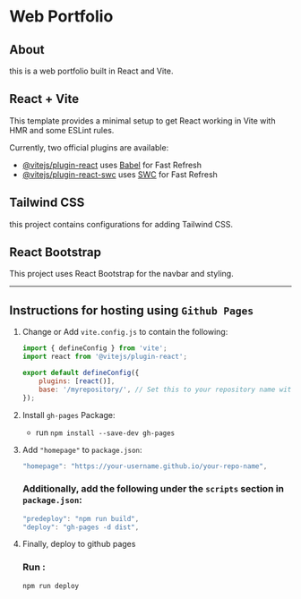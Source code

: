 # Web Portfolio

## About
this is a web portfolio built in React and Vite.

## React + Vite

This template provides a minimal setup to get React working in Vite with HMR and some ESLint rules.

Currently, two official plugins are available:

- [@vitejs/plugin-react](https://github.com/vitejs/vite-plugin-react/blob/main/packages/plugin-react/README.md) uses [Babel](https://babeljs.io/) for Fast Refresh
- [@vitejs/plugin-react-swc](https://github.com/vitejs/vite-plugin-react-swc) uses [SWC](https://swc.rs/) for Fast Refresh

## Tailwind CSS
this project contains configurations for adding Tailwind CSS. 

## React Bootstrap
This project uses React Bootstrap for the navbar and styling.


---
## Instructions for hosting using ```Github Pages```
1. Change or Add ```vite.config.js``` to contain the following: 

    ```javascript
    import { defineConfig } from 'vite';
    import react from '@vitejs/plugin-react';

    export default defineConfig({
        plugins: [react()],
        base: '/myrepository/', // Set this to your repository name with leading and trailing slashes (this is ACMWebPortfolio2 in my case)
    });
    ```

2. Install ```gh-pages``` Package:
    - run ```npm install --save-dev gh-pages```

3. Add ```"homepage"``` to ```package.json```:
 
    ```javascript
    "homepage": "https://your-username.github.io/your-repo-name",
    ```

    ### Additionally, add the following under the ```scripts``` section in ```package.json```:

    ```javascript
    "predeploy": "npm run build",
    "deploy": "gh-pages -d dist",
    ```

4. Finally, deploy to github pages

    ### Run : 
    ```npm run deploy```
